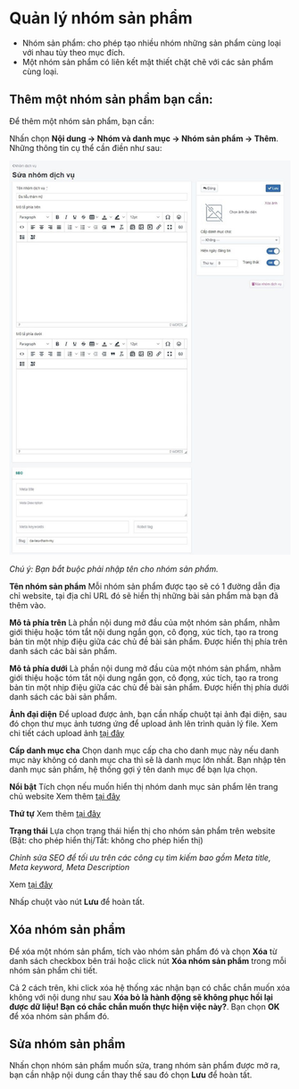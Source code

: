 # Quản lý nhóm sản phẩm

- Nhóm sản phẩm: cho phép tạo nhiều nhóm những sản phẩm cùng loại với nhau tùy theo mục đích.
- Một nhóm sản phẩm có liên kết mật thiết chặt chẽ với các sản phẩm cùng loại.

## Thêm một nhóm sản phẩm bạn cần:

Để thêm một nhóm sản phẩm, bạn cần:

Nhấn chọn **Nội dung -> Nhóm và danh mục -> Nhóm sản phẩm -> Thêm**. Những thông tin cụ thể cần điền như sau:

![nhom-dich-vu.jpg](img/nhom-dich-vu.jpg)

_Chú ý: Bạn bắt buộc phải nhập tên cho nhóm sản phẩm._

**Tên nhóm sản phẩm** Mỗi nhóm sản phẩm được tạo sẽ có 1 đường dẫn địa chỉ website, tại địa chỉ URL đó sẽ hiển thị những bài sản phẩm mà bạn đã thêm vào.

**Mô tả phía trên** Là phần nội dung mở đầu của một nhóm sản phẩm, nhằm giới thiệu hoặc tóm tắt nội dung ngắn gọn, cô đọng, xúc tích, tạo ra trong bản tin một nhịp điệu giữa các chủ đề bài sản phẩm. Được hiển thị phía trên danh sách các bài sản phẩm.

**Mô tả phía dưới** Là phần nội dung mở đầu của một nhóm sản phẩm, nhằm giới thiệu hoặc tóm tắt nội dung ngắn gọn, cô đọng, xúc tích, tạo ra trong bản tin một nhịp điệu giữa các chủ đề bài sản phẩm. Được hiển thị phía dưới danh sách các bài sản phẩm.

**Ảnh đại diện** Để upload được ảnh, bạn cần nhấp chuột tại ảnh đại diện, sau đó chọn thư mục ảnh tương ứng để upload ảnh lên trình quản lý file. Xem chi tiết cách upload ảnh [tại đây](https://mkmate.osd.vn/docs/common/finder)

**Cấp danh mục cha** Chọn danh mục cấp cha cho danh mục này nếu danh mục này không có danh mục cha thì sẽ là danh mục lớn nhất. Bạn nhập tên danh mục sản phẩm, hệ thống gợi ý tên danh mục để bạn lựa chọn.

**Nổi bật** Tích chọn nếu muốn hiển thị nhóm danh mục sản phẩm lên trang chủ website
Xem thêm [tại đây](https://mkmate.osd.vn/docs/common/logic)

**Thứ tự** 
Xem thêm [tại đây](https://mkmate.osd.vn/docs/common/logic)

**Trạng thái** Lựa chọn trạng thái hiển thị cho nhóm sản phẩm trên website (Bật: cho phép hiển thị/Tắt: không cho phép hiển thị)

_Chỉnh sửa SEO để tối ưu trên các công cụ tìm kiếm bao gồm Meta title, Meta keyword, Meta Description_

Xem [tại đây](https://mkmate.osd.vn/docs/seo/serp)

Nhấp chuột vào nút **Lưu** để hoàn tất.

## Xóa nhóm sản phẩm

Để xóa một nhóm sản phẩm, tích vào nhóm sản phẩm đó và chọn **Xóa** từ danh sách checkbox bên trái hoặc click nút **Xóa nhóm sản phẩm** trong mỗi nhóm sản phẩm chi tiết.

Cả 2 cách trên, khi click xóa hệ thống xác nhận bạn có chắc chắn muốn xóa không với nội dung như sau **Xóa bỏ là hành động sẽ không phục hồi lại được dữ liệu! Bạn có chắc chắn muốn thực hiện việc này?**. Bạn chọn **OK** để xóa nhóm sản phẩm đó.

## Sửa nhóm sản phẩm

Nhấn chọn nhóm sản phẩm muốn sửa, trang nhóm sản phẩm được mở ra, bạn cần nhập nội dung cần thay thế sau đó chọn **Lưu** để hoàn tất.
